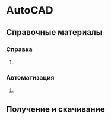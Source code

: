 # AutoCAD

## Справочные материалы

### Справка

1.

### Автоматизация

1.

## Получение и скачивание
